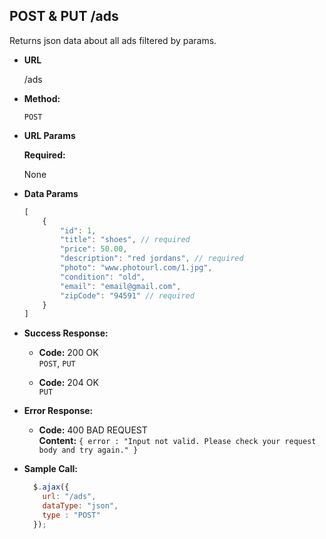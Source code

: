 **POST & PUT /ads**
----
  Returns json data about all ads filtered by params. 

* **URL**

  /ads

* **Method:**

  `POST`
  
*  **URL Params**

   **Required:**
 
   None

* **Data Params**
    ```javascript
    [
        {
            "id": 1,
            "title": "shoes", // required
            "price": 50.00,
            "description": "red jordans", // required
            "photo": "www.photourl.com/1.jpg",
            "condition": "old",
            "email": "email@gmail.com",
            "zipCode": "94591" // required
        }
    ]
    ```

* **Success Response:**

    * **Code:** 200 OK <br />
    `POST`, `PUT`

    * **Code:** 204 OK <br /> 
    `PUT`

    
 
* **Error Response:**

  * **Code:** 400 BAD REQUEST <br />
    **Content:** `{ error : "Input not valid. Please check your request body and try again." }`

* **Sample Call:**

  ```javascript
    $.ajax({
      url: "/ads",
      dataType: "json",
      type : "POST"
    });
  ```